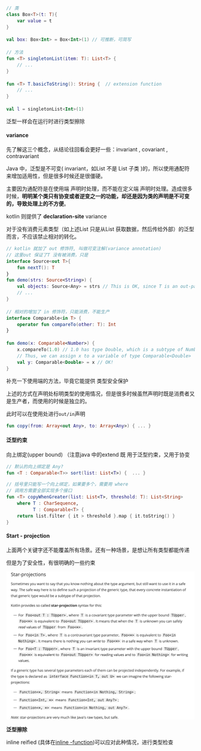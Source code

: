 ```kotlin
// 类
class Box<T>(t: T){
    var value = t
}

val box: Box<Int> = Box<Int>(1) // 可推断，可简写

// 方法
fun <T> singletonList(item: T): List<T> {
    // ...
}

fun <T> T.basicToString(): String {  // extension function
    // ...
}

val l = singletonList<Int>(1)
```

泛型一样会在运行时进行类型擦除



#### variance

先了解这三个概念，从结论往回看会更好一些：invariant , covariant , contravariant  



Java 中，泛型是不可变( invariant，如List<String> 不是 List<Object> 子类 )的，所以使用通配符来增加适用性，但是很多时候还是很僵硬。

主要因为通配符是在使用端 声明时处理，而不能在定义端 声明时处理。造成很多时候，**明明某个类只有协变或者逆变之一的功能，却还是因为类的声明是不可变的，导致处理上的不方便**。



kotlin 则提供了 **declaration-site** variance 

对于没有消费元素类型（如上述List<Object> 只是从List<String> 获取数据，然后传给外部）的泛型而言，不应该禁止相对的转化。

```kotlin
// kotlin 就加了 out 修饰符, 叫做可变注解(variance annotation)
// 这里out 保证了T 没有被消费，只是
interface Source<out T>{
    fun nextT(): T
}
fun demo(strs: Source<String>) {
    val objects: Source<Any> = strs // This is OK, since T is an out-parameter
    // ...
}

// 相对的增加了 in 修饰符，只能消费，不能生产
interface Comparable<in T> {
    operator fun compareTo(other: T): Int
}

fun demo(x: Comparable<Number>) {
    x.compareTo(1.0) // 1.0 has type Double, which is a subtype of Number
    // Thus, we can assign x to a variable of type Comparable<Double>
    val y: Comparable<Double> = x // OK!
}
```



补充一下使用端的方法，毕竟它能提供 类型安全保护

上述的方式在声明处标明类型的使用情况，但是很多时候虽然声明时既是消费者又是生产者，而使用的时候是独立的。

此时可以在使用处进行`out/in`声明

```kotlin
fun copy(from: Array<out Any>, to: Array<Any>) { ... }
```



#### 泛型约束

向上绑定(upper bound)  （注意java 中的extend 既 用于泛型约束，又用于协变  

```kotlin
// 默认的向上绑定是 Any?
fun <T : Comparable<T>> sort(list: List<T>) {  ... }
```

```kotlin
// 括号里只能写一个向上绑定，如果要多个，需要用 where
// 调用方需要全部实现多个接口
fun <T> copyWhenGreater(list: List<T>, threshold: T): List<String>
    where T : CharSequence,
          T : Comparable<T> {
    return list.filter { it > threshold }.map { it.toString() }
}
```



#### Start - projection

上面两个关键字还不能覆盖所有场景。还有一种场景，是想让所有类型都能传递  

但是为了安全性，有很明确的一些约束  

![image-20201215225641795](image-20201215225641795.png)



**泛型擦除**

inline reified (具体在[inline -function]())可以应对此种情况，进行类型检查 

